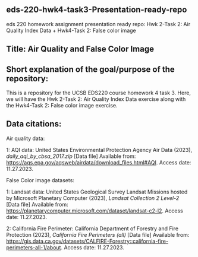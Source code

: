 ## eds-220-hwk4-task3-Presentation-ready-repo
eds 220 homework assignment presentation ready repo: Hwk 2-Task 2: Air Quality Index Data + Hwk4-Task 2: False color image

## Title: Air Quality and False Color Image

## Short explanation of the goal/purpose of the repository:

This is a repository for the UCSB EDS220 course homework 4 task 3. Here, we will have the Hwk 2-Task 2: Air Quality Index Data exercise along with the Hwk4-Task 2: False color image exercise. 

## Data citations: 

Air quality data:

1: AQI data: United States Environmental Protection Agency Air Data (2023), *daily_aqi_by_cbsa_2017.zip* [Data file] Available from: https://aqs.epa.gov/aqsweb/airdata/download_files.html#AQI. Access date: 11.27.2023. 

False Color image datasets:

1: Landsat data: United States Geological Survey Landsat Missions hosted by Microsoft Planetary Computer (2023), *Landsat Collection 2 Level-2* [Data file] Available from: https://planetarycomputer.microsoft.com/dataset/landsat-c2-l2. Access date: 11.27.2023. 

2: California Fire Perimeter: California Department of Forestry and Fire Protection (2023), *California Fire Perimeters (all)* [Data file] Available from: https://gis.data.ca.gov/datasets/CALFIRE-Forestry::california-fire-perimeters-all-1/about. Access date: 11.27.2023. 

